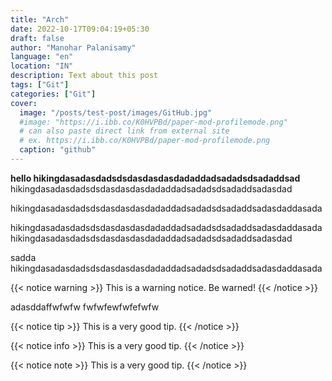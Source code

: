 ```yaml
---
title: "Arch"
date: 2022-10-17T09:04:19+05:30
draft: false
author: "Manohar Palanisamy"
language: "en"
location: "IN"
description: Text about this post
tags: ["Git"]
categories: ["Git"]
cover:
  image: "/posts/test-post/images/GitHub.jpg"
  #image: "https://i.ibb.co/K0HVPBd/paper-mod-profilemode.png"
  # can also paste direct link from external site
  # ex. https://i.ibb.co/K0HVPBd/paper-mod-profilemode.png
  caption: "github"
---
```


**hello hikingdasadasdadsdsdasdasdasdadaddadsadadsdsadaddsad**
hikingdasadasdadsdsdasdasdasdadaddadsadadsdsadaddsadasdad

hikingdasadasdadsdsdasdasdasdadaddadsadadsdsadaddsadasdaddasada

hikingdasadasdadsdsdasdasdasdadaddadsadadsdsadaddsadasdaddasada
hikingdasadasdadsdsdasdasdasdadaddadsadadsdsadaddsadasdad

sadda
hikingdasadasdadsdsdasdasdasdadaddadsadadsdsadaddsadasdaddasada

{{< notice warning >}}
This is a warning notice. Be warned!
{{< /notice >}}

adasddaffwfwfw
fwfwfewfwfefwfw

{{< notice tip >}}
This is a very good tip.
{{< /notice >}}

{{< notice info >}}
This is a very good tip.
{{< /notice >}}

{{< notice note >}}
This is a very good tip.
{{< /notice >}}
